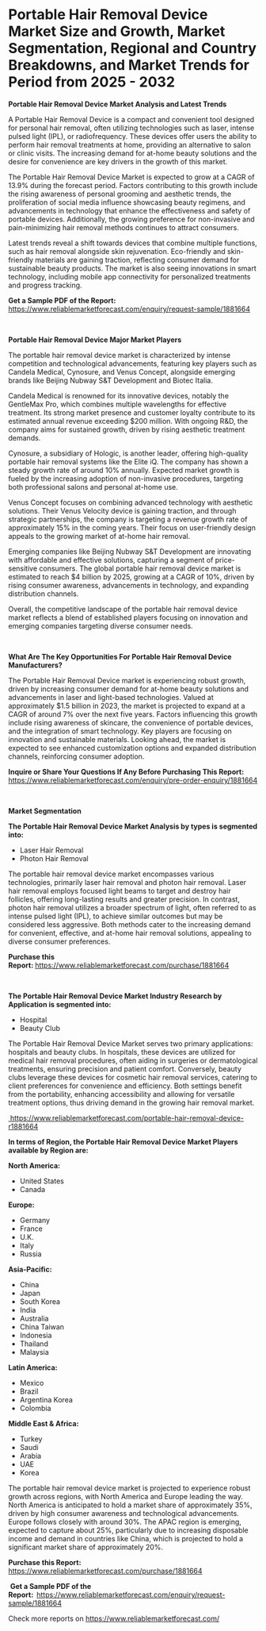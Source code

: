 <p><h1>Portable Hair Removal Device Market Size and Growth, Market Segmentation, Regional and Country Breakdowns, and Market Trends for Period from 2025 -  2032</h1></p><p><strong>Portable Hair Removal Device Market Analysis and Latest Trends</strong></p>
<p><p>A Portable Hair Removal Device is a compact and convenient tool designed for personal hair removal, often utilizing technologies such as laser, intense pulsed light (IPL), or radiofrequency. These devices offer users the ability to perform hair removal treatments at home, providing an alternative to salon or clinic visits. The increasing demand for at-home beauty solutions and the desire for convenience are key drivers in the growth of this market.</p><p>The Portable Hair Removal Device Market is expected to grow at a CAGR of 13.9% during the forecast period. Factors contributing to this growth include the rising awareness of personal grooming and aesthetic trends, the proliferation of social media influence showcasing beauty regimens, and advancements in technology that enhance the effectiveness and safety of portable devices. Additionally, the growing preference for non-invasive and pain-minimizing hair removal methods continues to attract consumers. </p><p>Latest trends reveal a shift towards devices that combine multiple functions, such as hair removal alongside skin rejuvenation. Eco-friendly and skin-friendly materials are gaining traction, reflecting consumer demand for sustainable beauty products. The market is also seeing innovations in smart technology, including mobile app connectivity for personalized treatments and progress tracking.</p></p>
<p><strong>Get a Sample PDF of the Report:&nbsp;</strong> <a href="https://www.reliablemarketforecast.com/enquiry/request-sample/1881664?utm_campaign=1893&utm_medium=2&utm_source=Github&utm_content=ia&utm_term=09022025&utm_id=portable-hair-removal-device">https://www.reliablemarketforecast.com/enquiry/request-sample/1881664</a></p>
<p>&nbsp;</p>
<p><strong>Portable Hair Removal Device Major Market Players</strong></p>
<p><p>The portable hair removal device market is characterized by intense competition and technological advancements, featuring key players such as Candela Medical, Cynosure, and Venus Concept, alongside emerging brands like Beijing Nubway S&T Development and Biotec Italia.</p><p>Candela Medical is renowned for its innovative devices, notably the GentleMax Pro, which combines multiple wavelengths for effective treatment. Its strong market presence and customer loyalty contribute to its estimated annual revenue exceeding $200 million. With ongoing R&D, the company aims for sustained growth, driven by rising aesthetic treatment demands.</p><p>Cynosure, a subsidiary of Hologic, is another leader, offering high-quality portable hair removal systems like the Elite iQ. The company has shown a steady growth rate of around 10% annually. Expected market growth is fueled by the increasing adoption of non-invasive procedures, targeting both professional salons and personal at-home use.</p><p>Venus Concept focuses on combining advanced technology with aesthetic solutions. Their Venus Velocity device is gaining traction, and through strategic partnerships, the company is targeting a revenue growth rate of approximately 15% in the coming years. Their focus on user-friendly design appeals to the growing market of at-home hair removal.</p><p>Emerging companies like Beijing Nubway S&T Development are innovating with affordable and effective solutions, capturing a segment of price-sensitive consumers. The global portable hair removal device market is estimated to reach $4 billion by 2025, growing at a CAGR of 10%, driven by rising consumer awareness, advancements in technology, and expanding distribution channels.</p><p>Overall, the competitive landscape of the portable hair removal device market reflects a blend of established players focusing on innovation and emerging companies targeting diverse consumer needs.</p></p>
<p>&nbsp;</p>
<p><strong>What Are The Key Opportunities For Portable Hair Removal Device Manufacturers?</strong></p>
<p><p>The Portable Hair Removal Device market is experiencing robust growth, driven by increasing consumer demand for at-home beauty solutions and advancements in laser and light-based technologies. Valued at approximately $1.5 billion in 2023, the market is projected to expand at a CAGR of around 7% over the next five years. Factors influencing this growth include rising awareness of skincare, the convenience of portable devices, and the integration of smart technology. Key players are focusing on innovation and sustainable materials. Looking ahead, the market is expected to see enhanced customization options and expanded distribution channels, reinforcing consumer adoption.</p></p>
<p><strong>Inquire or Share Your Questions If Any Before Purchasing This Report:</strong> <a href="https://www.reliablemarketforecast.com/enquiry/pre-order-enquiry/1881664?utm_campaign=1893&utm_medium=2&utm_source=Github&utm_content=ia&utm_term=09022025&utm_id=portable-hair-removal-device">https://www.reliablemarketforecast.com/enquiry/pre-order-enquiry/1881664</a></p>
<p>&nbsp;</p>
<p><strong>Market Segmentation</strong></p>
<p><strong>The Portable Hair Removal Device Market Analysis by types is segmented into:</strong></p>
<p><ul><li>Laser Hair Removal</li><li>Photon Hair Removal</li></ul></p>
<p><p>The portable hair removal device market encompasses various technologies, primarily laser hair removal and photon hair removal. Laser hair removal employs focused light beams to target and destroy hair follicles, offering long-lasting results and greater precision. In contrast, photon hair removal utilizes a broader spectrum of light, often referred to as intense pulsed light (IPL), to achieve similar outcomes but may be considered less aggressive. Both methods cater to the increasing demand for convenient, effective, and at-home hair removal solutions, appealing to diverse consumer preferences.</p></p>
<p><strong>Purchase this Report:&nbsp;</strong><a href="https://www.reliablemarketforecast.com/purchase/1881664?utm_campaign=1893&utm_medium=2&utm_source=Github&utm_content=ia&utm_term=09022025&utm_id=portable-hair-removal-device">https://www.reliablemarketforecast.com/purchase/1881664</a></p>
<p>&nbsp;</p>
<p><strong>The Portable Hair Removal Device Market Industry Research by Application is segmented into:</strong></p>
<p><ul><li>Hospital</li><li>Beauty Club</li></ul></p>
<p><p>The Portable Hair Removal Device Market serves two primary applications: hospitals and beauty clubs. In hospitals, these devices are utilized for medical hair removal procedures, often aiding in surgeries or dermatological treatments, ensuring precision and patient comfort. Conversely, beauty clubs leverage these devices for cosmetic hair removal services, catering to client preferences for convenience and efficiency. Both settings benefit from the portability, enhancing accessibility and allowing for versatile treatment options, thus driving demand in the growing hair removal market.</p></p>
<p><a href="https://www.reliablemarketforecast.com/portable-hair-removal-device-r1881664?utm_campaign=1893&utm_medium=2&utm_source=Github&utm_content=ia&utm_term=09022025&utm_id=portable-hair-removal-device">&nbsp;https://www.reliablemarketforecast.com/portable-hair-removal-device-r1881664</a></p>
<p><strong>In terms of Region, the Portable Hair Removal Device Market Players available by Region are:</strong></p>
<p>
    <p> <strong> North America: </strong>
        <ul>
            <li>United States</li>
            <li>Canada</li>
        </ul>
        </p> 
    <p> <strong> Europe: </strong>
        <ul>
            <li>Germany</li>
            <li>France</li>
            <li>U.K.</li>
            <li>Italy</li>
            <li>Russia</li>
        </ul>
        </p> 
    <p> <strong> Asia-Pacific: </strong>
        <ul>
            <li>China</li>
            <li>Japan</li>
            <li>South Korea</li>
            <li>India</li>
            <li>Australia</li>
            <li>China Taiwan</li>
            <li>Indonesia</li>
            <li>Thailand</li>
            <li>Malaysia</li>
        </ul>
        </p> 
    <p> <strong> Latin America: </strong>
        <ul>
            <li>Mexico</li>
            <li>Brazil</li>
            <li>Argentina Korea</li>
            <li>Colombia</li>
        </ul>
        </p> 
    <p> <strong> Middle East & Africa: </strong>
        <ul>
            <li>Turkey</li>
            <li>Saudi</li>
            <li>Arabia</li>
            <li>UAE</li>
            <li>Korea</li>
        </ul>
    </p>
    </p>
<p><p>The portable hair removal device market is projected to experience robust growth across regions, with North America and Europe leading the way. North America is anticipated to hold a market share of approximately 35%, driven by high consumer awareness and technological advancements. Europe follows closely with around 30%. The APAC region is emerging, expected to capture about 25%, particularly due to increasing disposable income and demand in countries like China, which is projected to hold a significant market share of approximately 20%.</p></p>
<p><strong>Purchase this Report: </strong><a href="https://www.reliablemarketforecast.com/purchase/1881664?utm_campaign=1893&utm_medium=2&utm_source=Github&utm_content=ia&utm_term=09022025&utm_id=portable-hair-removal-device">https://www.reliablemarketforecast.com/purchase/1881664</a></p>
<p>&nbsp;<strong>Get a Sample PDF of the Report:&nbsp;&nbsp;</strong><a href="https://www.reliablemarketforecast.com/enquiry/request-sample/1881664?utm_campaign=1893&utm_medium=2&utm_source=Github&utm_content=ia&utm_term=09022025&utm_id=portable-hair-removal-device">https://www.reliablemarketforecast.com/enquiry/request-sample/1881664</a></p>
<p><strong></strong></p>
<p>Check more reports on <a href="https://www.reliablemarketforecast.com/?utm_campaign=1893&utm_medium=2&utm_source=Github&utm_content=ia&utm_term=09022025&utm_id=portable-hair-removal-device">https://www.reliablemarketforecast.com/</a></p>